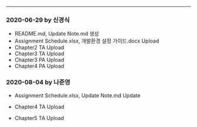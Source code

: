 ﻿***
### 2020-06-29 by 신경식
- README.md, Update Note.md 생성
- Assignment Schedule.xlsx, 개발환경 설정 가이드.docx Upload
- Chapter2 TA Upload
- Chapter3 TA Upload
- Chapter3 PA Upload
- Chapter4 PA Upload

### 2020-08-04 by 나준영

- Assignment Schedule.xlsx, Update Note.md Update

- Chapter4 TA Upload
- Chapter5 TA Upload